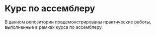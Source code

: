 # Курс по ассемблеру
В данном репозитории продемонстрированы практические работы, выполненные в рамках курса по ассемблеру.
